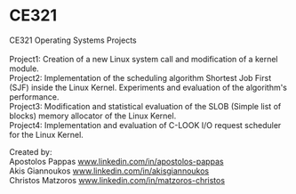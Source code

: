 # CE321
CE321 Operating Systems Projects
<br/>
<br/>
Project1: Creation of a new Linux system call and modification of a kernel module. <br/>
Project2: Implementation of the scheduling algorithm Shortest Job First (SJF) inside the Linux Kernel. Experiments and evaluation of the algorithm's performance. <br/>
Project3: Modification and statistical evaluation of the SLOB (Simple list of blocks) memory allocator of the Linux Kernel. <br/>
Project4: Implementation and evaluation of C-LOOK I/O request scheduler for the Linux Kernel.<br/>


Created by:
<br />
Apostolos Pappas    www.linkedin.com/in/apostolos-pappas
<br />
Akis Giannoukos     www.linkedin.com/in/akisgiannoukos
<br />
Christos Matzoros   www.linkedin.com/in/matzoros-christos
